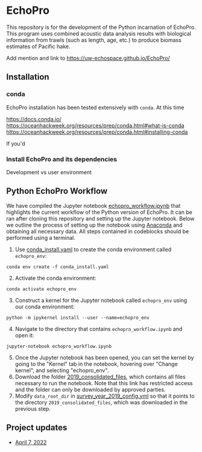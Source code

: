 # EchoPro

This repository is for the development of the Python incarnation of EchoPro. This program uses combined acoustic
data analysis results with biological information from trawls (such as length, age, etc.) to produce biomass estimates
of Pacific hake.

Add mention and link to https://uw-echospace.github.io/EchoPro/

## Installation

### conda

EchoPro installation has been tested extensively with `conda`. At this time 

https://docs.conda.io/
https://oceanhackweek.org/resources/prep/conda.html#what-is-conda
https://oceanhackweek.org/resources/prep/conda.html#installing-conda

If you'd 

### Install EchoPro and its dependencies

Development vs user environment

## Python EchoPro Workflow

We have compiled the Jupyter notebook [echopro_workflow.ipynb](https://github.com/uw-echospace/EchoPro/blob/master/echopro_workflow.ipynb)
that highlights the current workflow of the Python version of EchoPro. It can be ran after cloning this repository and
setting up the Jupyter notebook. Below we outline the process of setting up the notebook using [Anaconda](https://www.anaconda.com/)
and obtaining all necessary data. All steps contained in codeblocks should be performed using a terminal.

1. Use [conda_install.yaml](https://github.com/uw-echospace/EchoPro/blob/master/EchoPro/conda_install.yaml)
to create the conda environment called `echopro_env`:
```
conda env create -f conda_install.yaml
```
2. Activate the conda environment:
```
conda activate echopro_env
```
3. Construct a kernel for the Jupyter notebook called `echopro_env` using our conda environment:
```
python -m ipykernel install --user --name=echopro_env
```
4. Navigate to the directory that contains `echopro_workflow.ipynb` and open it:
```
jupyter-notebook echopro_workflow.ipynb
```
5. Once the Jupyter notebook has been opened, you can set the kernel by going to the "Kernel" tab in the notebook,
hovering over "Change kernel", and selecting "echopro_env".
6. Download the folder [2019_consolidated_files](https://drive.google.com/drive/folders/13o1z5ebn3G05kAmfAVYJ3QqNEgxL8xxw?usp=sharing),
which contains all files necessary to run the notebook. Note that this link has restricted access and the folder can
only be downloaded by approved parties.
7. Modify `data_root_dir` in [survey_year_2019_config.yml](https://github.com/uw-echospace/EchoPro/blob/master/config_files/survey_year_2019_config.yml)
so that it points to the directory `2019_consolidated_files`, which was downloaded in the previous step.

## Project updates

* [April 7, 2022](https://github.com/uw-echospace/EchoPro/blob/master/project_docs/2022_04_07_update.md)
